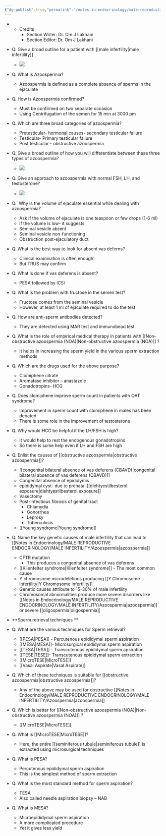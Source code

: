```yaml
---
{"dg-publish":true,"permalink":"/notes-in-endocrinology/male-reproductive-endocrinology/male-infertility/azoospermia/"}
---
```


- - Credits
    - Section Writer: Dr. Om J Lakhani
    - Section Editor: Dr. Om J Lakhani
   

- Q. Give a broad outline for a patient with [[male infertility\|male infertility]] 
    - ![](https://firebasestorage.googleapis.com/v0/b/firescript-577a2.appspot.com/o/imgs%2Fapp%2FMedical_learning%2FyjnUuW2Epp.png?alt=media&token=243312ec-ddde-410c-af2c-fa6eca7c863e)

- Q. What is Azoospermia?
    - Azoospermia is defined as a complete absence of sperms in the ejaculate 


- Q. How is Azoospermia confirmed?
    - Must be confirmed on two separate occasion
    - Using Centrifugation of the semen for 15 min at 3000 pm


- Q. Which are three broad categories of azoospermia?
    - Pretesticular- hormonal causes- secondary testicular failure
    - Testicular- Primary testicular failure
    - Post testicular – obstructive azoospermia


- Q. Give a broad outline of how you will differentiate between these three types of azoospermia?
    - ![](https://firebasestorage.googleapis.com/v0/b/firescript-577a2.appspot.com/o/imgs%2Fapp%2FMedical_learning%2Flev4KicZoE.png?alt=media&token=d12be1e7-3394-4739-a446-bf608eb4be93)


- Q. Give an approach to azoospermia with normal FSH, LH, and testosterone?
    - ![](https://firebasestorage.googleapis.com/v0/b/firescript-577a2.appspot.com/o/imgs%2Fapp%2FMedical_learning%2Fbsq9Eb36Fg.png?alt=media&token=56b4d711-140e-473c-8e39-5b77212af31a)


- Q.  Why is the volume of ejaculate essential while dealing with azoospermia?
    - Ask if the volume of ejaculate is one teaspoon or few drops (1-6 ml)
    - if the volume is low- it suggests
    - Seminal vesicle absent
    - Seminal vesicle non-functioning
    - Obstruction post-ejaculatory duct


- Q. What is the best way to look for absent vas deferns?
    - Clinical examination is often enough!
    - But TRUS may confirm


- Q. What is done if vas deferens is absent?
    - PESA followed by ICSI


- Q. What is the problem with fructose in the semen test?
    - Fructose comes from the seminal vesicle
    - However, at least 1 ml of ejaculate required to do the test


- Q. How are anti-sperm antibodies detected?
    - They are detected using MAR test and immunobead test


- Q. What is the role of empirical medical therapy in patients with [[Non-obstructive azoospermia (NOA)\|Non-obstructive azoospermia (NOA)]] ?
    - It helps in increasing the sperm yield in the various sperm extraction methods


- Q. Which are the drugs used for the above purpose?
    - Clomiphene citrate
    - Aromatase inhibitor – anastazole
    - Gonadotropins- HCG


- Q. Does clomiphene improve sperm count in patients with OAT syndrome?
    - Improvement in sperm count with clomiphene in males has been debated
    - There is some role in the improvement of testosterone


- Q. Why would HCG be helpful if the LH/FSH is high?
    - It would help to rest the endogenous gonadotropins
    - So there is some help even if LH and FSH are high


- Q. Enlist the causes of [[obstructive azoospermia\|obstructive azoospermia]]?
    - [[congenital bilateral absence of vas deferens (CBAVD)\|congenital bilateral absence of vas deferens (CBAVD)]]
    - Congenital absence of epididymis
    - epididymal cyst- due to prenatal [[diehtyestilbesterol exposure\|diehtyestilbesterol exposure]]
    - Vasectomy
    - Post-infectious fibrosis of genital tract 
        - Chlamydia
        - Gonorrhea
        - Leprosy
        - Tuberculosis
    - [[Young syndrome\|Young syndrome]]


- Q. Name the key genetic causes of male infertility that can lead to [[Notes in Endocrinology/MALE REPRODUCTIVE ENDOCRINOLOGY/MALE INFERTILITY/Azoospermia\|azoospermia]] 
    - CFTR mutation
        -  This produces a congenital absence of vas deferens
    - [[Klienfelter syndrome\|Klienfelter syndrome]] - The most common cause
    - Y chromosome microdeletions producing [[Y Chromosome infertility\|Y Chromosome infertility]]
    - Genetic causes attribute to 15-30% of male infertility 
    - Chromosomal abnormalities produce more severe disorders like [[Notes in Endocrinology/MALE REPRODUCTIVE ENDOCRINOLOGY/MALE INFERTILITY/Azoospermia\|azoospermia]] or severe [[oligospermia\|oligospermia]] 


- **Sperm retrieval techniques **


- Q. What are the various techniques for Sperm retrieval?
    - [[PESA\|PESA]] - Percutenous epididymal sperm aspiration
    - [[MESA\|MESA]]- Microsurgical epididymal sperm aspiration
    - [[TESA\|TESA]] - Transcutenous epididymal sperm apsiration 
    - [[TESE\|TESE]]- Transcutenous epididymal sperm extraction  
    - [[MicroTESE\|MicroTESE]]
    - [[Vasal Aspirate\|Vasal Aspirate]]


- Q. Which of these techniques is suitable for  [[obstructive azoospermia\|obstructive azoospermia]]?
    - Any of the above may be used for obstructive [[Notes in Endocrinology/MALE REPRODUCTIVE ENDOCRINOLOGY/MALE INFERTILITY/Azoospermia\|azoospermia]]


- Q. Which is better for [[Non-obstructive azoospermia (NOA)\|Non-obstructive azoospermia (NOA)]] ?
    - [[MicroTESE\|MicroTESE]]


- Q. What is [[MicroTESE\|MicroTESE]]?
    - Here, the entire [[seminiferous tubule\|seminiferous tubule]] is extracted using microsurgical techniques 


- Q. What is PESA?
    - Percutenous epididymal sperm aspiration
    - This is the simplest method of sperm extraction


- Q. What is the most standard method for sperm aspiration?
    - TESA
    - Also called needle aspiration biopsy – NAB


- Q. What is MESA?
    - Microepididymal sperm aspiration
    - A more complicated procedure
    - Yet it gives less yield
